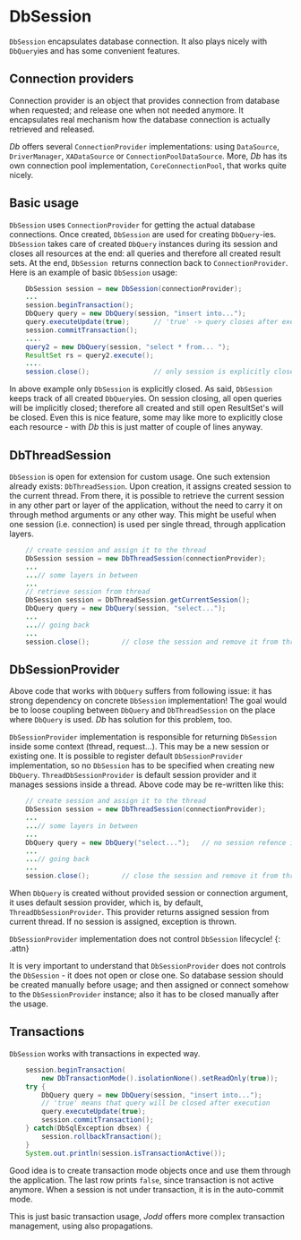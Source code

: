 # DbSession

`DbSession` encapsulates database connection. It also plays nicely with
`DbQuery`ies and has some convenient features.

## Connection providers

Connection provider is an object that provides connection from database
when requested; and release one when not needed anymore. It encapsulates
real mechanism how the database connection is actually retrieved and
released.

*Db* offers several `ConnectionProvider` implementations: using
`DataSource`, `DriverManager`, `XADataSource` or
`ConnectionPoolDataSource`. More, *Db* has its own connection pool
implementation, `CoreConnectionPool`, that works quite nicely.

## Basic usage

`DbSession` uses `ConnectionProvider` for getting the actual database
connections. Once created, `DbSession` are used for creating
`DbQuery`-ies. `DbSession` takes care of created `DbQuery` instances
during its session and closes all resources at the end: all queries and
therefore all created result sets. At the end, `DbSession `returns
connection back to `ConnectionProvider`. Here is an example of basic
`DbSession` usage:

~~~~~ java
    DbSession session = new DbSession(connectionProvider);
    ...
    session.beginTransaction();
    DbQuery query = new DbQuery(session, "insert into...");
    query.executeUpdate(true);      // 'true' -> query closes after execution
    session.commitTransaction();
    ....
    query2 = new DbQuery(session, "select * from... ");
    ResultSet rs = query2.execute();
    ....
    session.close();				// only session is explicitly closed :)
~~~~~

In above example only `DbSession` is explicitly closed. As said,
`DbSession` keeps track of all created `DbQuery`ies. On session closing,
all open queries will be implicitly closed; therefore all created and
still open ResultSet\'s will be closed. Even this is nice feature, some
may like more to explicitly close each resource - with *Db* this is just
matter of couple of lines anyway.

## DbThreadSession

`DbSession` is open for extension for custom usage. One such extension
already exists: `DbThreadSession`. Upon creation, it assigns created
session to the current thread. From there, it is possible to retrieve
the current session in any other part or layer of the application,
without the need to carry it on through method arguments or any other
way. This might be useful when one session (i.e. connection) is used per
single thread, through application layers.

~~~~~ java
    // create session and assign it to the thread
    DbSession session = new DbThreadSession(connectionProvider);
    ...
    ...// some layers in between
    ...
    // retrieve session from thread
    DbSession session = DbThreadSession.getCurrentSession();
    DbQuery query = new DbQuery(session, "select...");
    ...
    ...// going back
    ...
    session.close();		// close the session and remove it from thread storage
~~~~~

## DbSessionProvider

Above code that works with `DbQuery` suffers from following issue: it
has strong dependency on concrete `DbSession` implementation! The goal
would be to loose coupling between `DbQuery` and `DbThreadSession`
 on the place where `DbQuery` is
used. *Db* has solution for this problem, too.

`DbSessionProvider` implementation is responsible for returning
`DbSession` inside some context (thread, request...). This may be a new
session or existing one. It is possible to register default
`DbSessionProvider` implementation, so no `DbSession` has to be
specified when creating new `DbQuery`. `ThreadDbSessionProvider` is
default session provider and it manages sessions inside a thread. Above
code may be re-written like this:

~~~~~ java
    // create session and assign it to the thread
    DbSession session = new DbThreadSession(connectionProvider);
    ...
    ...// some layers in between
    ...
    DbQuery query = new DbQuery("select...");	// no session refence is needed
    ...
    ...// going back
    ...
    session.close();		// close the session and remove it from thread storage
~~~~~

When `DbQuery` is created without provided session or connection
argument, it uses default session provider, which is, by default,
`ThreadDbSessionProvider`. This provider returns assigned session from
current thread. If no session is assigned, exception is thrown.

`DbSessionProvider` implementation does not control `DbSession`
lifecycle!
{: .attn}

It is very important to understand that `DbSessionProvider` does not
controls the `DbSession` - it does not open or close one. So database
session should be created manually before usage; and then assigned or
connect somehow to the `DbSessionProvider` instance; also it has to be
closed manually after the usage.

## Transactions

`DbSession` works with transactions in expected way.

~~~~~ java
    session.beginTransaction(
        new DbTransactionMode().isolationNone().setReadOnly(true));
    try {
    	DbQuery query = new DbQuery(session, "insert into...");
        // 'true' means that query will be closed after execution
    	query.executeUpdate(true);
    	session.commitTransaction();
    } catch(DbSqlException dbsex) {
    	session.rollbackTransaction();
    }
    System.out.println(session.isTransactionActive());
~~~~~

Good idea is to create transaction mode objects once and use them
through the application. The last row prints `false`, since transaction
is not active anymore. When a session is not under transaction, it is in
the auto-commit mode.

This is just basic transaction usage, *Jodd* offers more complex
transaction management, using also propagations.
